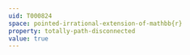 ```yaml
---
uid: T000824
space: pointed-irrational-extension-of-mathbb{r}
property: totally-path-disconnected
value: true
---
```

